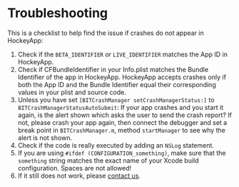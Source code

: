 Troubleshooting
===============

This is a checklist to help find the issue if crashes do not appear in HockeyApp:

1. Check if the `BETA_IDENTIFIER` or `LIVE_IDENTIFIER` matches the App ID in HockeyApp.
2. Check if CFBundleIdentifier in your Info.plist matches the Bundle Identifier of the app in HockeyApp. HockeyApp accepts crashes only if both the App ID and the Bundle Identifier equal their corresponding values in your plist and source code.
3. Unless you have set `[BITCrashManager setCrashManagerStatus:]` to `BITCrashManagerStatusAutoSubmit`: If your app crashes and you start it again, is the alert shown which asks the user to send the crash report? If not, please crash your app again, then connect the debugger and set a break point in `BITCrashManager.m`, method `startManager` to see why the alert is not shown.
4. Check if the code is really executed by adding an `NSLog` statement.
5. If you are using `#ifdef (CONFIGURATION_something)`, make sure that the `something` string matches the exact name of your Xcode build configuration. Spaces are not allowed!
6. If it still does not work, please [contact us](http://support.hockeyapp.net/discussion/new).